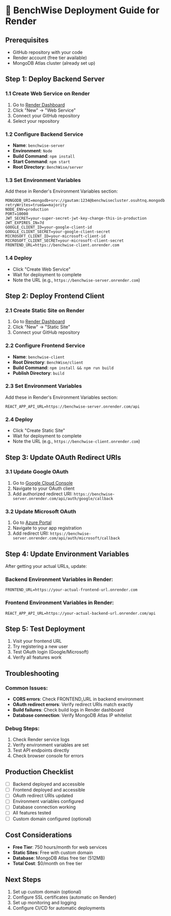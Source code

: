 # 🚀 BenchWise Deployment Guide for Render

## Prerequisites
- GitHub repository with your code
- Render account (free tier available)
- MongoDB Atlas cluster (already set up)

## Step 1: Deploy Backend Server

### 1.1 Create Web Service on Render
1. Go to [Render Dashboard](https://dashboard.render.com/)
2. Click "New" → "Web Service"
3. Connect your GitHub repository
4. Select your repository

### 1.2 Configure Backend Service
- **Name**: `benchwise-server`
- **Environment**: `Node`
- **Build Command**: `npm install`
- **Start Command**: `npm start`
- **Root Directory**: `BenchWise/server`

### 1.3 Set Environment Variables
Add these in Render's Environment Variables section:

```
MONGODB_URI=mongodb+srv://gautam:1234@benchwisecluster.osuhtnq.mongodb.net/benchwise?retryWrites=true&w=majority
NODE_ENV=production
PORT=10000
JWT_SECRET=your-super-secret-jwt-key-change-this-in-production
JWT_EXPIRES_IN=7d
GOOGLE_CLIENT_ID=your-google-client-id
GOOGLE_CLIENT_SECRET=your-google-client-secret
MICROSOFT_CLIENT_ID=your-microsoft-client-id
MICROSOFT_CLIENT_SECRET=your-microsoft-client-secret
FRONTEND_URL=https://benchwise-client.onrender.com
```

### 1.4 Deploy
- Click "Create Web Service"
- Wait for deployment to complete
- Note the URL (e.g., `https://benchwise-server.onrender.com`)

## Step 2: Deploy Frontend Client

### 2.1 Create Static Site on Render
1. Go to [Render Dashboard](https://dashboard.render.com/)
2. Click "New" → "Static Site"
3. Connect your GitHub repository

### 2.2 Configure Frontend Service
- **Name**: `benchwise-client`
- **Root Directory**: `BenchWise/client`
- **Build Command**: `npm install && npm run build`
- **Publish Directory**: `build`

### 2.3 Set Environment Variables
Add these in Render's Environment Variables section:

```
REACT_APP_API_URL=https://benchwise-server.onrender.com/api
```

### 2.4 Deploy
- Click "Create Static Site"
- Wait for deployment to complete
- Note the URL (e.g., `https://benchwise-client.onrender.com`)

## Step 3: Update OAuth Redirect URIs

### 3.1 Update Google OAuth
1. Go to [Google Cloud Console](https://console.cloud.google.com/)
2. Navigate to your OAuth client
3. Add authorized redirect URI: `https://benchwise-server.onrender.com/api/auth/google/callback`

### 3.2 Update Microsoft OAuth
1. Go to [Azure Portal](https://portal.azure.com/)
2. Navigate to your app registration
3. Add redirect URI: `https://benchwise-server.onrender.com/api/auth/microsoft/callback`

## Step 4: Update Environment Variables

After getting your actual URLs, update:

### Backend Environment Variables in Render:
```
FRONTEND_URL=https://your-actual-frontend-url.onrender.com
```

### Frontend Environment Variables in Render:
```
REACT_APP_API_URL=https://your-actual-backend-url.onrender.com/api
```

## Step 5: Test Deployment

1. Visit your frontend URL
2. Try registering a new user
3. Test OAuth login (Google/Microsoft)
4. Verify all features work

## Troubleshooting

### Common Issues:
- **CORS errors**: Check FRONTEND_URL in backend environment
- **OAuth redirect errors**: Verify redirect URIs match exactly
- **Build failures**: Check build logs in Render dashboard
- **Database connection**: Verify MongoDB Atlas IP whitelist

### Debug Steps:
1. Check Render service logs
2. Verify environment variables are set
3. Test API endpoints directly
4. Check browser console for errors

## Production Checklist

- [ ] Backend deployed and accessible
- [ ] Frontend deployed and accessible
- [ ] OAuth redirect URIs updated
- [ ] Environment variables configured
- [ ] Database connection working
- [ ] All features tested
- [ ] Custom domain configured (optional)

## Cost Considerations

- **Free Tier**: 750 hours/month for web services
- **Static Sites**: Free with custom domain
- **Database**: MongoDB Atlas free tier (512MB)
- **Total Cost**: $0/month on free tier

## Next Steps

1. Set up custom domain (optional)
2. Configure SSL certificates (automatic on Render)
3. Set up monitoring and logging
4. Configure CI/CD for automatic deployments
